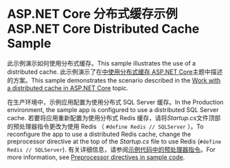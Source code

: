 # <a name="aspnet-core-distributed-cache-sample"></a><span data-ttu-id="7dabc-101">ASP.NET Core 分布式缓存示例</span><span class="sxs-lookup"><span data-stu-id="7dabc-101">ASP.NET Core Distributed Cache Sample</span></span>

<span data-ttu-id="7dabc-102">此示例演示如何使用分布式缓存。</span><span class="sxs-lookup"><span data-stu-id="7dabc-102">This sample illustrates the use of a distributed cache.</span></span> <span data-ttu-id="7dabc-103">此示例演示了在[中使用分布式缓存 ASP.NET Core](https://docs.microsoft.com/aspnet/core/performance/caching/distributed)主题中描述的方案。</span><span class="sxs-lookup"><span data-stu-id="7dabc-103">This sample demonstrates the scenario described in the [Work with a distributed cache in ASP.NET Core](https://docs.microsoft.com/aspnet/core/performance/caching/distributed) topic.</span></span>

<span data-ttu-id="7dabc-104">在生产环境中，示例应用配置为使用分布式 SQL Server 缓存。</span><span class="sxs-lookup"><span data-stu-id="7dabc-104">In the Production environment, the sample app is configured to use a distributed SQL Server cache.</span></span> <span data-ttu-id="7dabc-105">若要将应用重新配置为使用分布式 Redis 缓存，请将*Startup.cs*文件顶部的预处理器指令更改为使用 Redis （ `#define Redis // SQLServer` ）。</span><span class="sxs-lookup"><span data-stu-id="7dabc-105">To reconfigure the app to use a distributed Redis cache, change the preprocessor directive at the top of the *Startup.cs* file to use Redis (`#define Redis // SQLServer`).</span></span> <span data-ttu-id="7dabc-106">有关详细信息，请参阅[示例代码中的预处理器指令](https://docs.microsoft.com/aspnet/core/introduction-to-aspnet-core#preprocessor-directives-in-sample-code)。</span><span class="sxs-lookup"><span data-stu-id="7dabc-106">For more information, see [Preprocessor directives in sample code](https://docs.microsoft.com/aspnet/core/introduction-to-aspnet-core#preprocessor-directives-in-sample-code).</span></span>
